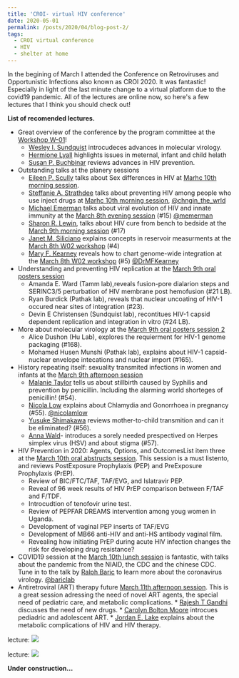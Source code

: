 ```yaml
---
title: 'CROI- virtual HIV conference'
date: 2020-05-01
permalink: /posts/2020/04/blog-post-2/
tags:
  - CROI virtual conference
  - HIV
  - shelter at home
---
```


In the begining of March I attended the Conference on Retroviruses and Opportunistic Infections also known as CROI 2020. It was fantastic! Especially in light of the last minute change to a virtual platform due to the covid19 pandemic. All of the lectures are online now, so here's a few lectures that I think you should check out! 

**List of recomended lectures.**

  *  Great overview of the conference by the program committee at the [Workshop W-01](https://croilive.capitalreach.com/arc/ballBD1a1/o1)!
      * [Wesley I. Sundquist](https://medicine.utah.edu/biochemistry/labs/sundquist-lab/) introcudeces advances in molecular virology. 
      * [Hermione Lyall](https://www.imperial.nhs.uk/consultant-directory/hermione-lyall) highlights issues in meternal, infant and child helath
      * [Susan P. Buchbinar](https://cfar.ucsf.edu/people/susan-buchbinder) reviews advances in HIV prevention. 
  * Outstanding talks at the planery sessions
      * [Eileen P. Scully](https://www.hopkinsmedicine.org/profiles/results/directory/profile/10003614/eileen-scully) talks about Sex differences in HIV at [Marhc 10th morning session](https://croilive.capitalreach.com/arc/audD3a/o1). 
      * [Steffanie A. Strathdee](https://profiles.ucsd.edu/steffanie.strathdee) talks about preventing HIV among people who use inject drugs at [Marhc 10th morning session](https://croilive.capitalreach.com/arc/audD3a/o1), [@chngin_the_wrld](https://twitter.com/chngin_the_wrld)
      * [Michael Emerman](https://research.fhcrc.org/emerman/en.html) talks about viral evolution of HIV and innate immunity at the [March 8th evening session](https://croilive.capitalreach.com/arc/audD1a/o1) (#15) [@memerman](https://twitter.com/memerman)
      * [Sharon R. Lewin](https://www.doherty.edu.au/people/professor-sharon-lewin), talks about HIV cure from bench to bedside at the [March 9th morning session](https://croilive.capitalreach.com/arc/audD2a/o1) (#17)
      * [Janet M. Siliciano](https://www.hopkinsmedicine.org/profiles/results/directory/profile/6001249/janet-siliciano) explains concepts in reservoir measurments at the [March 8th W02 workshop](https://croilive.capitalreach.com/arc/rm304D1a/o1) (#4)
      * [Mary F. Kearney](https://ccr.cancer.gov/HIV-DRP-Host-Virus-Interaction-Branch/mary-kearney) reveals how to chart genome-wide integration at the [March 8th W02 workshop](https://croilive.capitalreach.com/arc/rm304D1a/o1) (#5) [@DrMFKearney](https://twitter.com/drmfkearney)
 * Understanding and preventing HIV replication at the [March 9th oral posters session](https://croilive.capitalreach.com/arc/rm312D2a/o1)
      * Amanda E. Ward (Tamm lab),reveals fusion-pore dialarion steps and  SERINC3/5 perturbation of HIV membrane post hemofusion (#21 LB).
      * Ryan Burdick (Pathak lab), reveals that nuclear uncoating of HIV-1 occured near sites of integration (#23).
      * Devin E Christensen (Sundquist lab), recontitues HIV-1 capsid dependent replication and integration in vitro (#24 LB).
  * More about molecular virology at the [March 9th oral posters session 2](https://croilive.capitalreach.com/arc/ballAD2a/o1)
      * Alice Dushon (Hu Lab), explores the requierment for HIV-1 genome packaging (#168).
      * Mohamed Husen Munshi (Pathak lab), explains about HIV-1 capsid-nuclear envelope intecations and nuclear import (#165).
  * History repeating itself: sexuality transmited infections in women and infants at the [March 9th afternoon session](https://croilive.capitalreach.com/arc/ballAD2b/o1)
      * [Malanie Taylor](https://www.who.int/reproductivehealth/about_us/staff/Taylor-Biography/en/) tells us about stillbirth caused by Syphilis and prevention by penicillin. Including the alarming world shorteges of penicillin! (#54).
      * [Nicola Low](https://www.ispm.unibe.ch/about_us/staff/low_nicola/index_eng.html) explains about Chlamydia and Gonorrhoea in pregnancy (#55). [@nicolamlow](https://twitter.com/nicolamlow)
      * [Yusuke Shimakawa](https://research.pasteur.fr/en/member/yusuke-shimakawa/) reviews mother-to-child transmition and can it be eliminated? (#56).
      * [Anna Wald](https://epi.washington.edu/faculty/wald-anna)- introduces a sorely needed prespectived on Herpes simplex virus (HSV) and about stigma (#57). 
  * HIV Prevention in 2020: Agents, Options, and OutcomesList item three at the [March 10th oral abstructs session](https://croilive.capitalreach.com/arc/ballAD3a/o1). This session is a must listento, and reviews PostExposure Prophylaxis (PEP) and PreExposure Prophylaxis (PrEP). 
       * Review of BIC/FTC/TAF, TAF/EVG, and Islatravir PEP. 
       * Reveal of 96 week results of HIV PrEP comparison between F/TAF and F/TDF. 
       * Introcudtion of tenofovir urine test. 
       * Review of PEPFAR DREAMS intervention among youg women in Uganda. 
       * Development of vaginal PEP inserts of TAF/EVG
       * Development of MB66 anti-HIV and anti-HS antibody vaginal film. 
       * Revealing how initiating PrEP during acute HIV infection changes the risk for developing drug resistance?
  * COVID19 session at the [March 10th lunch session](https://croilive.capitalreach.com/arc/audD3b/o1) is fantastic, with talks about the pandemic from the NIAID, the CDC and the chinese CDC. Tune in to the talk by [Ralph Baric](https://www.med.unc.edu/microimm/directory/ralph-baric-phd-1/) to learn more about the coronavirus virology. [@bariclab](https://twitter.com/baric_lab)
  * Antiretroviral (ART) therapy future [March 11th afternoon session](https://croilive.capitalreach.com/arc/ballBD4c/o1). This is a great session adressing the need of novel ART agents, the special need of pediatric care, and metabolic complications. 
         * [Rajesh T Gandhi](https://www.massgeneral.org/doctors/17369/rajesh-gandhi) discusses the need of new drugs. 
         * [Carolyn Bolton Moore](http://www.cidrz.org/about-us/leadership/dr-carolyn-bolton-moore/) introcues pediadric and adolescent ART.
         * [Jordan E. Lake](https://med.uth.edu/internalmedicine/faculty/jordan-e-lake-md-msc/) explains about the metabolic complications of HIV and HIV therapy. 

lecture:
![](/images/file-name.png)

lecture:
![](/images/file-name.png)

**Under construction...**


